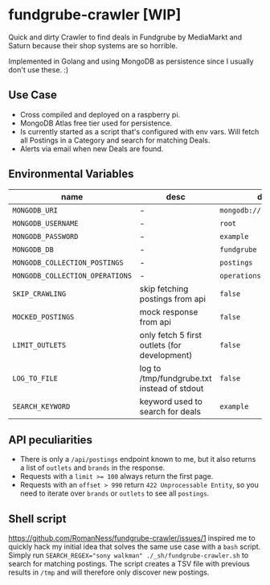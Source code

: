 # fundgrube-crawler [WIP]
Quick and dirty Crawler to find deals in Fundgrube by MediaMarkt and Saturn because their shop systems are so horrible.

Implemented in Golang and using MongoDB as persistence since I usually don't use these. :)

## Use Case
- Cross compiled and deployed on a raspberry pi.
- MongoDB Atlas free tier used for persistence.
- Is currently started as a script that's configured with env vars. 
  Will fetch all Postings in a Category and search for matching Deals.
- Alerts via email when new Deals are found.

## Environmental Variables
| name                            | desc                                         | default                     |
|---------------------------------|----------------------------------------------|-----------------------------|
| `MONGODB_URI`                   | -                                            | `mongodb://localhost:27017` |
| `MONGODB_USERNAME`              | -                                            | `root`                      |
| `MONGODB_PASSWORD`              | -                                            | `example`                   |
| `MONGODB_DB`                    | -                                            | `fundgrube`                 |
| `MONGODB_COLLECTION_POSTINGS`   | -                                            | `postings`                  |
| `MONGODB_COLLECTION_OPERATIONS` | -                                            | `operations`                |
| `SKIP_CRAWLING`                 | skip fetching postings from api              | `false`                     |
| `MOCKED_POSTINGS`               | mock response from api                       | `false`                     |
| `LIMIT_OUTLETS`                 | only fetch 5 first outlets (for development) | `false`                     |
| `LOG_TO_FILE`                   | log to /tmp/fundgrube.txt instead of stdout  | `false`                     |
| `SEARCH_KEYWORD`                | keyword used to search for deals             | `example`                   |

## API peculiarities
- There is only a `/api/postings` endpoint known to me, but it also returns a list of `outlets` and `brands` in the response.
- Requests with a `limit >= 100` always return the first page.
- Requests with an `offset > 990` return `422 Unprocessable Entity`, so you need to iterate over `brands` or `outlets` to see all `postings`.

## Shell script
https://github.com/RomanNess/fundgrube-crawler/issues/1 inspired me to quickly hack my initial idea that solves the same use case with a `bash` script.
Simply run `SEARCH_REGEX="sony walkman" ./_sh/fundgrube-crawler.sh` to search for matching postings. 
The script creates a TSV file with previous results in `/tmp` and will therefore only discover new postings.
